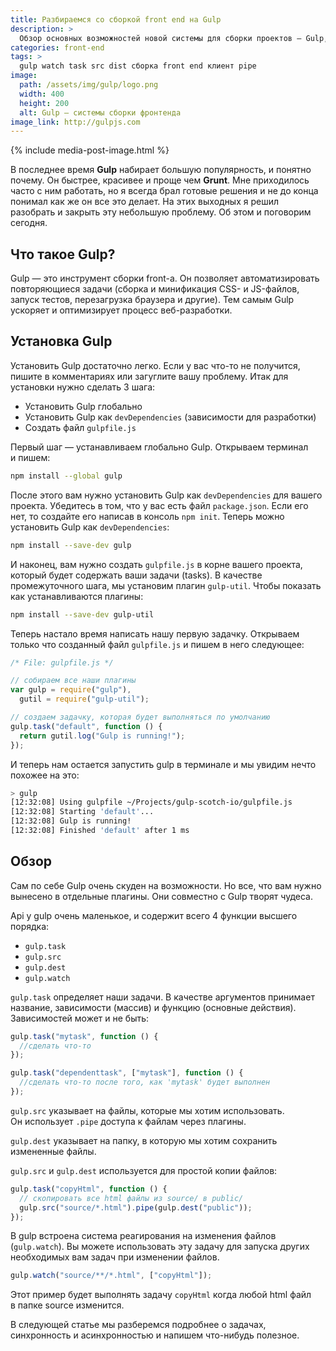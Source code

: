 ```yaml
---
title: Разбираемся со сборкой front end на Gulp
description: >
  Обзор основных возможностей новой системы для сборки проектов — Gulp, а так-же с изучаем как работают его основные функциии.
categories: front-end
tags: >
  gulp watch task src dist сборка front end клиент pipe
image:
  path: /assets/img/gulp/logo.png
  width: 400
  height: 200
  alt: Gulp — системы сборки фронтенда
image_link: http://gulpjs.com
---
```


{% include media-post-image.html %}

В последнее время **Gulp** набирает большую популярность, и понятно почему. Он быстрее, красивее и проще чем **Grunt**. Мне приходилось часто с ним работать, но я всегда брал готовые решения и не до конца понимал как же он все это делает. На этих выходных я решил разобрать и закрыть эту небольшую проблему. Об этом и поговорим сегодня.

## Что такое Gulp?

Gulp — это инструмент сборки front-a. Он позволяет автоматизировать повторяющиеся задачи (сборка и минификация CSS- и JS-файлов, запуск тестов, перезагрузка браузера и другие). Тем самым Gulp ускоряет и оптимизирует процесс веб-разработки.

## Установка Gulp

Установить Gulp достаточно легко. Если у вас что-то не получится, пишите в комментариях или загуглите вашу проблему. Итак для установки нужно сделать 3 шага:

- Установить Gulp глобально
- Установить Gulp как `devDependencies` (зависимости для разработки)
- Создать файл `gulpfile.js`

Первый шаг — устанавливаем глобально Gulp. Открываем терминал и пишем:

```bash
npm install --global gulp
```

После этого вам нужно установить Gulp как `devDependencies` для вашего проекта. Убедитесь в том, что у вас есть файл `package.json`. Если его нет, то создайте его написав в консоль `npm init`. Теперь можно установить Gulp как `devDependencies`:

```bash
npm install --save-dev gulp
```

И наконец, вам нужно создать `gulpfile.js` в корне вашего проекта, который будет содержать ваши задачи (tasks). В качестве промежуточного шага, мы установим плагин `gulp-util`. Чтобы показать как устанавливаются плагины:

```bash
npm install --save-dev gulp-util
```

Теперь настало время написать нашу первую задачку. Открываем только что созданный файл `gulpfile.js` и пишем в него следующее:

```js
/* File: gulpfile.js */

// собираем все наши плагины
var gulp = require("gulp"),
  gutil = require("gulp-util");

// создаем задачку, которая будет выполняться по умолчанию
gulp.task("default", function () {
  return gutil.log("Gulp is running!");
});
```

И теперь нам остается запустить gulp в терминале и мы увидим нечто похожее на это:

```bash
> gulp
[12:32:08] Using gulpfile ~/Projects/gulp-scotch-io/gulpfile.js
[12:32:08] Starting 'default'...
[12:32:08] Gulp is running!
[12:32:08] Finished 'default' after 1 ms
```

## Обзор

Сам по себе Gulp очень скуден на возможности. Но все, что вам нужно вынесено в отдельные плагины. Они совместно с Gulp творят чудеса.

Api у gulp очень маленькое, и содержит всего 4 функции высшего порядка:

- `gulp.task`
- `gulp.src`
- `gulp.dest`
- `gulp.watch`

`gulp.task` определяет наши задачи. В качестве аргументов принимает название, зависимости (массив) и функцию (основные действия). Зависимостей может и не быть:

```js
gulp.task("mytask", function () {
  //сделать что-то
});

gulp.task("dependenttask", ["mytask"], function () {
  //сделать что-то после того, как 'mytask' будет выполнен
});
```

`gulp.src` указывает на файлы, которые мы хотим использовать. Он использует `.pipe` доступа к файлам через плагины.

`gulp.dest` указывает на папку, в которую мы хотим сохранить измененные файлы.

`gulp.src` и `gulp.dest` используется для простой копии файлов:

```js
gulp.task("copyHtml", function () {
  // скопировать все html файлы из source/ в public/
  gulp.src("source/*.html").pipe(gulp.dest("public"));
});
```

В gulp встроена система реагирования на изменения файлов (`gulp.watch`). Вы можете использовать эту задачу для запуска других необходимых вам задач при изменении файлов.

```js
gulp.watch("source/**/*.html", ["copyHtml"]);
```

Этот пример будет выполнять задачу `copyHtml` когда любой html файл в папке source изменится.

В следующей статье мы разберемся подробнее о задачах, синхронность и асинхронностью и напишем что-нибудь полезное.
